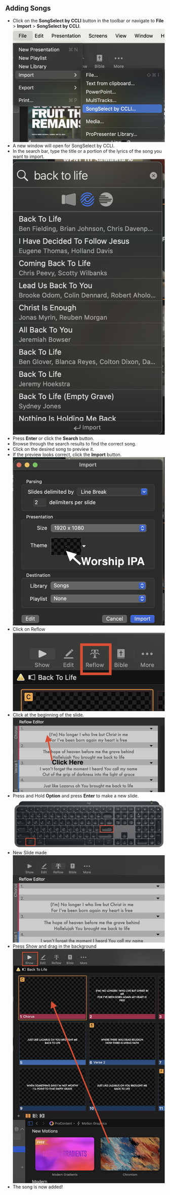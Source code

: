 ## Adding Songs


- Click on the **SongSelect by CCLI** button in the toolbar or navigate to **File** > **Import** > **SongSelect by CCLI**.
    ![](img/2024-08-12-21-46-37.png)
- A new window will open for SongSelect by CCLI.
- In the search bar, type the title or a portion of the lyrics of the song you want to import.
    ![](img/2024-08-12-21-47-16.png)
- Press **Enter** or click the **Search** button.
- Browse through the search results to find the correct song.
- Click on the desired song to preview it.
- If the preview looks correct, click the **Import** button.
    ![](img/2024-08-12-21-47-34.png)
- Click on Reflow
    ![](img/2024-08-12-21-47-49.png)
- Click at the beginning of the slide.
    ![](img/2024-08-12-21-48-07.png)    
- Press and Hold **Option** and press **Enter** to make a new slide.
    ![](img/2024-08-12-21-48-25.png)
- New Slide made
    ![](img/2024-08-12-21-48-43.png)    
- Press Show and drag in the background
    ![](img/2024-08-12-21-48-57.png)
- The song is now added! 